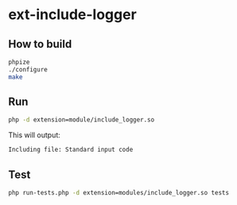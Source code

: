 # ext-include-logger

## How to build

```sh
phpize
./configure
make
```

## Run

```sh
php -d extension=module/include_logger.so
```

This will output:

```sh
Including file: Standard input code
```

## Test

```sh
php run-tests.php -d extension=modules/include_logger.so tests
```
